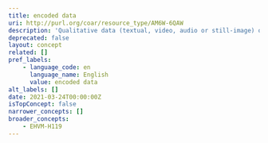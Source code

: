 ```yaml
---
title: encoded data
uri: http://purl.org/coar/resource_type/AM6W-6QAW
description: 'Qualitative data (textual, video, audio or still-image) originally produced for other purposes into quantitative data (expressed in unit-by-variable matrices) by using coding techniques in accordance with pre-defined categorization schemes. For example, coded party manifesto data like the "European Parliament Election Study 2009, Manifesto Study" (doi:10.4232/1.10204)". [Source: Adapted from https://ddialliance.org/Specification/DDI-CV/ModeOfCollection_3.0.html]'
deprecated: false
layout: concept
related: []
pref_labels:
    - language_code: en
      language_name: English
      value: encoded data
alt_labels: []
date: 2021-03-24T00:00:00Z
isTopConcept: false
narrower_concepts: []
broader_concepts:
    - EHVM-H119
---
```



